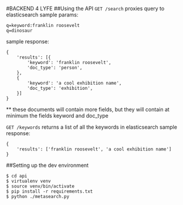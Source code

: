 #BACKEND 4 LYFE
##Using the API
`GET /search` proxies query to elasticsearch
sample params:
```
q=keyword:franklin roosevelt
q=dinosaur
```

sample response:
```
{
    'results': [{
        'keyword': 'franklin roosevelt',
        'doc_type': 'person',
    },
    {
        'keyword': 'a cool exhibition name',
        'doc_type': 'exhibition',
    }]
}
```
** these documents will contain more fields, but they will contain at minimum
the fields keyword and doc_type

`GET /keywords` returns a list of all the keywords in elasticsearch
sample response:
```
{
    'results': ['franklin roosevelt', 'a cool exhibition name']
}
```

##Setting up the dev environment
```
$ cd api
$ virtualenv venv
$ source venv/bin/activate
$ pip install -r requirements.txt
$ python ./metasearch.py
```